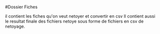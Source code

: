 #Dossier Fiches

il contient les fiches qu'on veut netoyer et convertir en csv 
Il contient aussi le resultat finale des fichiers netoye sous forme de fichiers en csv de netoyage. 